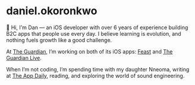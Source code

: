 # daniel.okoronkwo

👋 Hi, I'm Dan — an iOS developer with over 6 years of experience building B2C apps that people use every day. I believe learning is evolution, and nothing fuels growth like a good challenge.

At [The Guardian](https://www.theguardian.com/uk), I’m working on both of its iOS apps: [Feast](https://apps.apple.com/us/app/guardian-feast-cook-explore/id6468674686) and [The Guardian Live](https://apps.apple.com/gb/app/the-guardian-live-world-news/id409128287).

When I’m not coding, I’m spending time with my daughter Nneoma, writing at [The App Daily](https://theappdaily.com), reading, and exploring the world of sound engineering.

